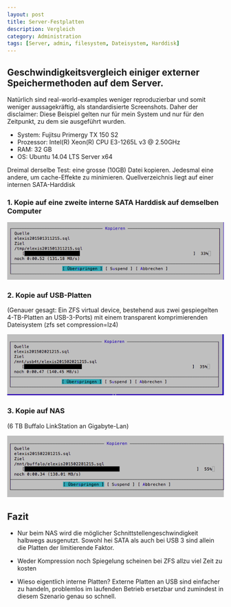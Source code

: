 ```yaml
---
layout: post
title: Server-Festplatten
description: Vergleich
category: Administration
tags: [Server, admin, filesystem, Dateisystem, Harddisk]
---
```


## Geschwindigkeitsvergleich einiger externer Speichermethoden auf dem Server.

Natürlich sind real-world-examples weniger reproduzierbar und somit weniger aussagekräftig, als standardisierte Screenshots.
Daher der disclaimer: Diese Beispiel gelten nur für mein System und nur für den Zeitpunkt, zu dem sie ausgeführt wurden.

* System: Fujitsu Primergy TX 150 S2  
* Prozessor:  Intel(R) Xeon(R) CPU E3-1265L v3 @ 2.50GHz
* RAM: 32 GB
* OS: Ubuntu 14.04 LTS Server x64

Dreimal derselbe Test: eine grosse (10GB) Datei kopieren. Jedesmal eine andere, um cache-Effekte zu minimieren.
Quellverzeichnis liegt auf einer internen SATA-Harddisk

### 1. Kopie auf eine zweite interne SATA Harddisk auf demselben Computer

![Kopie auf SATA](../images/sata.png)

### 2. Kopie auf USB-Platten

(Genauer gesagt: Ein ZFS virtual device, bestehend aus zwei gespiegelten 4-TB-Platten an USB-3-Ports) mit einem
transparent komprimierenden Dateisystem (zfs set compression=lz4)

![Kopie auf USB](../images/zfs.png)

### 3. Kopie auf NAS

(6 TB Buffalo LinkStation an Gigabyte-Lan)

![Kopie auf NAS](../images/nas.png)

## Fazit

* Nur beim NAS wird die möglicher Schnittstellengeschwindigkeit halbwegs ausgenutzt. Sowohl hei SATA als auch bei USB 3 
sind allein die Platten der limitierende Faktor.

* Weder Kompression noch Spiegelung scheinen bei ZFS allzu viel Zeit zu kosten

* Wieso eigentlich interne Platten? Externe Platten an USB sind einfacher zu handeln, problemlos im laufenden Betrieb ersetzbar und 
zumindest in diesem Szenario genau so schnell.


